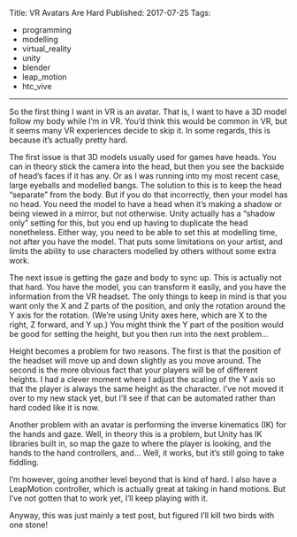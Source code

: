 Title: VR Avatars Are Hard
Published: 2017-07-25
Tags:
  - programming
  - modelling
  - virtual_reality
  - unity
  - blender
  - leap_motion
  - htc_vive

---

So the first thing I want in VR is an avatar. That is, I want to have a 3D model follow my body while I’m in VR. You’d think this would be common in VR, but it seems many VR experiences decide to skip it. In some regards, this is because it’s actually pretty hard.

The first issue is that 3D models usually used for games have heads. You can in theory stick the camera into the head, but then you see the backside of head’s faces if it has any. Or as I was running into my most recent case, large eyeballs and modelled bangs. The solution to this is to keep the head “separate” from the body. But if you do that incorrectly, then your model has no head. You need the model to have a head when it’s making a shadow or being viewed in a mirror, but not otherwise. Unity actually has a “shadow only” setting for this, but you end up having to duplicate the head nonetheless. Either way, you need to be able to set this at modelling time, not after you have the model. That puts some limitations on your artist, and limits the ability to use characters modelled by others without some extra work.

The next issue is getting the gaze and body to sync up. This is actually not that hard. You have the model, you can transform it easily, and you have the information from the VR headset. The only things to keep in mind is that you want only the X and Z parts of the position, and only the rotation around the Y axis for the rotation. (We’re using Unity axes here, which are X to the right, Z forward, and Y up.) You might think the Y part of the position would be good for setting the height, but you then run into the next problem...

Height becomes a problem for two reasons. The first is that the position of the headset will move up and down slightly as you move around. The second is the more obvious fact that your players will be of different heights. I had a clever moment where I adjust the scaling of the Y axis so that the player is always the same height as the character. I’ve not moved it over to my new stack yet, but I’ll see if that can be automated rather than hard coded like it is now.

Another problem with an avatar is performing the inverse kinematics (IK) for the hands and gaze. Well, in theory this is a problem, but Unity has IK libraries built in, so map the gaze to where the player is looking, and the hands to the hand controllers, and... Well, it works, but it’s still going to take fiddling.

I’m however, going another level beyond that is kind of hard. I also have a LeapMotion controller, which is actually great at taking in hand motions. But I’ve not gotten that to work yet, I’ll keep playing with it.

Anyway, this was just mainly a test post, but figured I’ll kill two birds with one stone!
